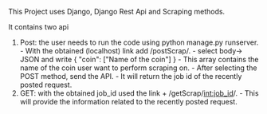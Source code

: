 This Project uses Django, Django Rest Api and Scraping methods.

It contains two api  
  1) Post: the user needs to run the code using python manage.py runserver.
         - With the obtained (localhost) link add /postScrap/.
         - select body-> JSON and write
             {
               "coin": ["Name of the coin"]
             }
         - This array contains the name of the coin user want to perform scraping on.
         - After selecting the POST method, send the API.
         - It will return the job id of the recently posted request.
  2) GET: with the obtained job_id used the link + /getScrap/<int:job_id>/.
         - This will provide the information related to the recently posted request. 
